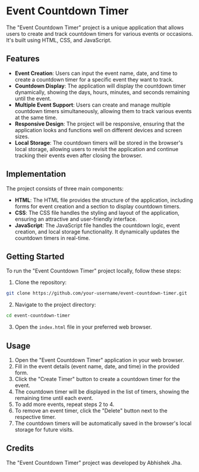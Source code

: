 # Event Countdown Timer

The "Event Countdown Timer" project is a unique application that allows users to create and track countdown timers for various events or occasions. It's built using HTML, CSS, and JavaScript.

## Features

- **Event Creation**: Users can input the event name, date, and time to create a countdown timer for a specific event they want to track.
- **Countdown Display**: The application will display the countdown timer dynamically, showing the days, hours, minutes, and seconds remaining until the event.
- **Multiple Event Support**: Users can create and manage multiple countdown timers simultaneously, allowing them to track various events at the same time.
- **Responsive Design**: The project will be responsive, ensuring that the application looks and functions well on different devices and screen sizes.
- **Local Storage**: The countdown timers will be stored in the browser's local storage, allowing users to revisit the application and continue tracking their events even after closing the browser.

## Implementation

The project consists of three main components:

- **HTML**: The HTML file provides the structure of the application, including forms for event creation and a section to display countdown timers.
- **CSS**: The CSS file handles the styling and layout of the application, ensuring an attractive and user-friendly interface.
- **JavaScript**: The JavaScript file handles the countdown logic, event creation, and local storage functionality. It dynamically updates the countdown timers in real-time.

## Getting Started

To run the "Event Countdown Timer" project locally, follow these steps:

1. Clone the repository:

```bash
git clone https://github.com/your-username/event-countdown-timer.git
```

2. Navigate to the project directory:

```bash
cd event-countdown-timer
```

3. Open the `index.html` file in your preferred web browser.

## Usage

1. Open the "Event Countdown Timer" application in your web browser.
2. Fill in the event details (event name, date, and time) in the provided form.
3. Click the "Create Timer" button to create a countdown timer for the event.
4. The countdown timer will be displayed in the list of timers, showing the remaining time until each event.
5. To add more events, repeat steps 2 to 4.
6. To remove an event timer, click the "Delete" button next to the respective timer.
7. The countdown timers will be automatically saved in the browser's local storage for future visits.

## Credits

The "Event Countdown Timer" project was developed by Abhishek Jha.